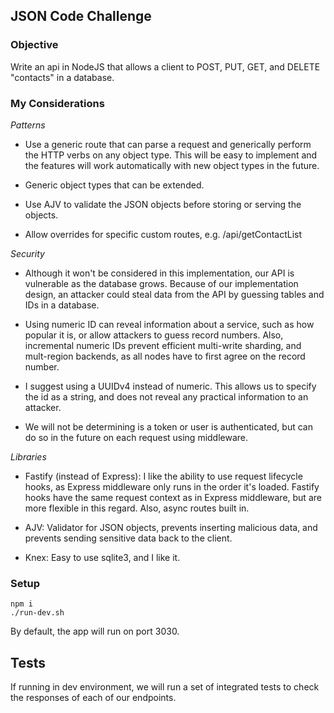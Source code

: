 JSON Code Challenge
------

### Objective

Write an api in NodeJS that allows a client to POST, PUT, GET, and DELETE "contacts" in a database.

### My Considerations

*Patterns*

- Use a generic route that can parse a request and generically perform the HTTP verbs on any object type. This will be easy to implement and the features will work automatically with new object types in the future.

- Generic object types that can be extended.

- Use AJV to validate the JSON objects before storing or serving the objects.

- Allow overrides for specific custom routes, e.g. /api/getContactList

*Security*

- Although it won't be considered in this implementation, our API is vulnerable as the database grows. Because of our implementation design, an attacker could steal data from the API by guessing tables and IDs in a database.

- Using numeric ID can reveal information about a service, such as how popular it is, or allow attackers to guess record numbers. Also, incremental numeric IDs prevent efficient multi-write sharding, and mult-region backends, as all nodes have to first agree on the record number. 

* I suggest using a UUIDv4 instead of numeric. This allows us to specify the id as a string, and does not reveal any practical information to an attacker.

- We will not be determining is a token or user is authenticated, but can do so in the future on each request using middleware. 

*Libraries*

- Fastify (instead of Express): I like the ability to use request lifecycle hooks, as Express middleware only runs in the order it's loaded. Fastify hooks have the same request context as in Express middleware, but are more flexible in this regard. Also, async routes built in.

- AJV: Validator for JSON objects, prevents inserting malicious data, and prevents sending sensitive data back to the client.

- Knex: Easy to use sqlite3, and I like it.

### Setup

``` 
npm i
./run-dev.sh
```

By default, the app will run on port 3030.

## Tests

If running in dev environment, we will run a set of integrated tests to check the responses of each of our endpoints.